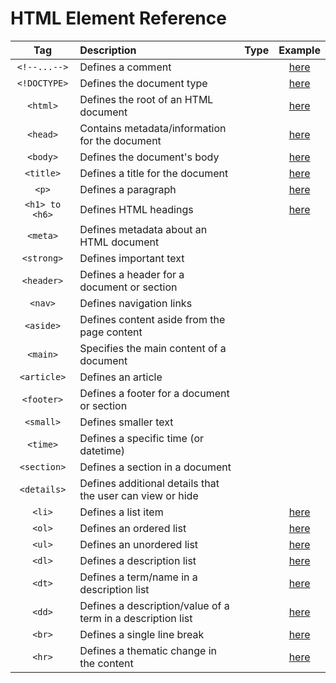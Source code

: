# HTML Element Reference

|Tag|Description|Type|Example|
|:-:|:-|:-:|:-:|
|`<!--...-->`|Defines a comment| |[here](src/example_05.html)|
|`<!DOCTYPE>`|Defines the document type| |[here](src/example_01.html)|
|`<html>`|Defines the root of an HTML document| |[here](src/example_01.html)|
|`<head>`|Contains metadata/information for the document| |[here](src/example_01.html)|
|`<body>`|Defines the document's body| |[here](src/example_01.html)|
|`<title>`|Defines a title for the document| |[here](src/example_01.html)|
|`<p>`|Defines a paragraph| |[here](src/example_01.html)|
|`<h1> to <h6>`|Defines HTML headings| |[here](src/example_02.html)|
|`<meta>`|Defines metadata about an HTML document| | |
|`<strong>`|Defines important text| | |
|`<header>`|Defines a header for a document or section| | |
|`<nav>`|Defines navigation links| | |
|`<aside>`|Defines content aside from the page content| | |
|`<main>`|Specifies the main content of a document| | |
|`<article>`|Defines an article| | |
|`<footer>`|Defines a footer for a document or section| | |
|`<small>`|Defines smaller text| | |
|`<time>`|Defines a specific time (or datetime)| | |
|`<section>`|Defines a section in a document| | |
|`<details>`|Defines additional details that the user can view or hide| | |
|`<li>`|Defines a list item| |[here](src/example_06.html)|
|`<ol>`|Defines an ordered list| |[here](src/example_07.html)|
|`<ul>`|Defines an unordered list| |[here](src/example_06.html)|
|`<dl>`|Defines a description list| |[here](src/example_08.html)|
|`<dt>`|Defines a term/name in a description list| |[here](src/example_08.html)|
|`<dd>`|Defines a description/value of a term in a description list| |[here](src/example_08.html)|
|`<br>`|Defines a single line break| |[here](src/example_04.html)|
|`<hr>`|Defines a thematic change in the content| |[here](src/example_03.html)|
